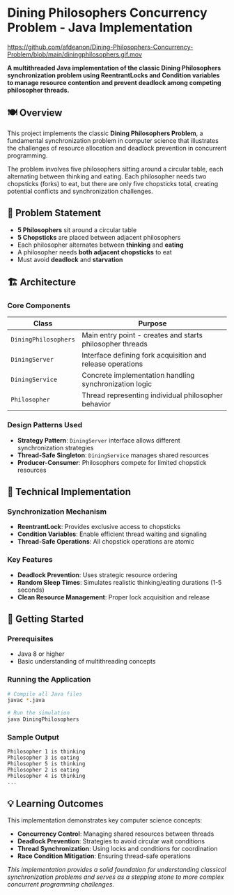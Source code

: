 # Dining Philosophers Concurrency Problem - Java Implementation
https://github.com/afdeanon/Dining-Philosophers-Concurrency-Problem/blob/main/diningphilosophers.gif.mov

**A multithreaded Java implementation of the classic Dining Philosophers synchronization problem using ReentrantLocks and Condition variables to manage resource contention and prevent deadlock among competing philosopher threads.**

## 🍽️ Overview

This project implements the classic **Dining Philosophers Problem**, a fundamental synchronization problem in computer science that illustrates the challenges of resource allocation and deadlock prevention in concurrent programming.

The problem involves five philosophers sitting around a circular table, each alternating between thinking and eating. Each philosopher needs two chopsticks (forks) to eat, but there are only five chopsticks total, creating potential conflicts and synchronization challenges.

## 🎯 Problem Statement

- **5 Philosophers** sit around a circular table
- **5 Chopsticks** are placed between adjacent philosophers
- Each philosopher alternates between **thinking** and **eating**
- A philosopher needs **both adjacent chopsticks** to eat
- Must avoid **deadlock** and **starvation**

## 🏗️ Architecture

### Core Components

| Class | Purpose |
|-------|---------|
| `DiningPhilosophers` | Main entry point - creates and starts philosopher threads |
| `DiningServer` | Interface defining fork acquisition and release operations |
| `DiningService` | Concrete implementation handling synchronization logic |
| `Philosopher` | Thread representing individual philosopher behavior |

### Design Patterns Used

- **Strategy Pattern**: `DiningServer` interface allows different synchronization strategies
- **Thread-Safe Singleton**: `DiningService` manages shared resources
- **Producer-Consumer**: Philosophers compete for limited chopstick resources

## 🔧 Technical Implementation

### Synchronization Mechanism
- **ReentrantLock**: Provides exclusive access to chopsticks
- **Condition Variables**: Enable efficient thread waiting and signaling
- **Thread-Safe Operations**: All chopstick operations are atomic

### Key Features
- **Deadlock Prevention**: Uses strategic resource ordering
- **Random Sleep Times**: Simulates realistic thinking/eating durations (1-5 seconds)
- **Clean Resource Management**: Proper lock acquisition and release

## 🚀 Getting Started

### Prerequisites
- Java 8 or higher
- Basic understanding of multithreading concepts

### Running the Application

```bash
# Compile all Java files
javac *.java

# Run the simulation
java DiningPhilosophers
```

### Sample Output
```
Philosopher 1 is thinking
Philosopher 3 is eating
Philosopher 5 is thinking
Philosopher 2 is eating
Philosopher 4 is thinking
...
```

## 💡 Learning Outcomes

This implementation demonstrates key computer science concepts:

- **Concurrency Control**: Managing shared resources between threads
- **Deadlock Prevention**: Strategies to avoid circular wait conditions
- **Thread Synchronization**: Using locks and conditions for coordination
- **Race Condition Mitigation**: Ensuring thread-safe operations

*This implementation provides a solid foundation for understanding classical synchronization problems and serves as a stepping stone to more complex concurrent programming challenges.*

